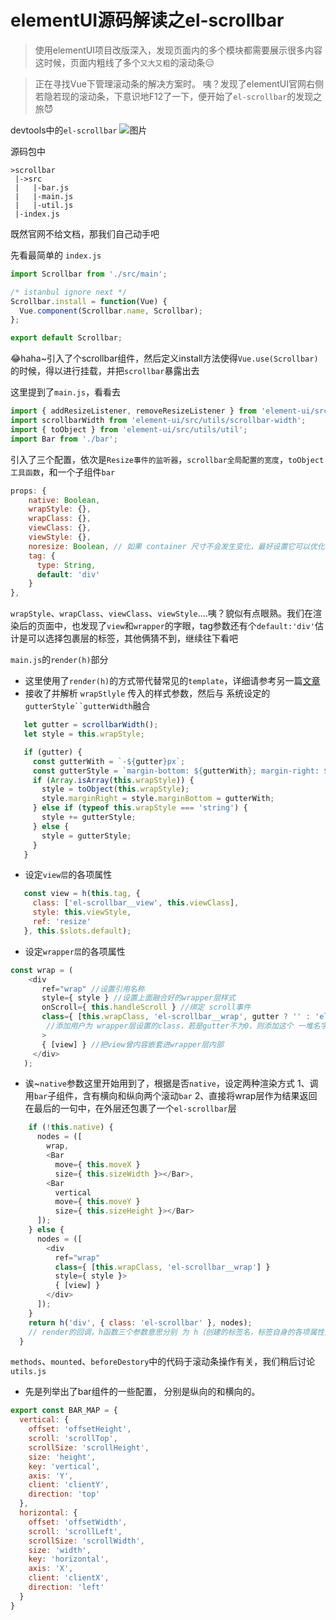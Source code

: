 # elementUI源码解读之el-scrollbar
> 使用elementUI项目改版深入，发现页面内的多个模块都需要展示很多内容
这时候，页面内粗线了多个`又大又粗`的滚动条:expressionless:

>正在寻找Vue下管理滚动条的解决方案时。
咦？发现了elementUI官网右侧若隐若现的滚动条，下意识地F12了一下，便开始了`el-scrollbar`的发现之旅:smiling_imp:

devtools中的`el-scrollbar`
![图片](../blog_assets/scrollbar_console.png)

源码包中
```file
>scrollbar
 |->src
 |   |-bar.js
 |   |-main.js
 |   |-util.js
 |-index.js
```

既然官网不给文档，那我们自己动手吧

先看最简单的 `index.js`
```javascript
import Scrollbar from './src/main';

/* istanbul ignore next */
Scrollbar.install = function(Vue) {
  Vue.component(Scrollbar.name, Scrollbar);
};

export default Scrollbar;
```
:joy:haha~引入了个scrollbar组件，然后定义install方法使得`Vue.use(Scrollbar)`的时候，得以进行挂载，并把`scrollbar`暴露出去

这里提到了`main.js`，看看去
```javascript
import { addResizeListener, removeResizeListener } from 'element-ui/src/utils/resize-event';
import scrollbarWidth from 'element-ui/src/utils/scrollbar-width';
import { toObject } from 'element-ui/src/utils/util';
import Bar from './bar';
```
引入了三个配置，依次是`Resize事件的监听器`，`scrollbar全局配置的宽度`，`toObject工具函数`，和一个子组件`bar`
```js
props: {
    native: Boolean,
    wrapStyle: {},
    wrapClass: {},
    viewClass: {},
    viewStyle: {},
    noresize: Boolean, // 如果 container 尺寸不会发生变化，最好设置它可以优化性能
    tag: {
      type: String,
      default: 'div'
    }
},
```
`wrapStyle`、`wrapClass`、`viewClass`、`viewStyle`....咦？貌似有点眼熟。我们在渲染后的页面中，也发现了`view`和`wrapper`的字眼，tag参数还有个`default:'div'`估计是可以选择包裹层的标签，其他俩猜不到，继续往下看吧

`main.js`的`render(h)`部分
* 这里使用了`render(h)`的方式带代替常见的`template`，详细请参考另一篇[文章](https://cn.vuejs.org/v2/guide/render-function.html)
* 接收了并解析 `wrapStlyle` 传入的样式参数，然后与 系统设定的 `gutterStyle``gutterWidth`融合
 ```js
    let gutter = scrollbarWidth();
    let style = this.wrapStyle;

    if (gutter) {
      const gutterWith = `-${gutter}px`;
      const gutterStyle = `margin-bottom: ${gutterWith}; margin-right: ${gutterWith};`;
      if (Array.isArray(this.wrapStyle)) {
        style = toObject(this.wrapStyle);
        style.marginRight = style.marginBottom = gutterWith;
      } else if (typeof this.wrapStyle === 'string') {
        style += gutterStyle;
      } else {
        style = gutterStyle;
      }
    }
 ```
 * 设定`view层`的各项属性
 ```js
    const view = h(this.tag, {
      class: ['el-scrollbar__view', this.viewClass],
      style: this.viewStyle,
      ref: 'resize'
    }, this.$slots.default);
 ```
  * 设定`wrapper层`的各项属性
 ```js
 const wrap = (
     <div
        ref="wrap" //设置引用名称
        style={ style } //设置上面融合好的wrapper层样式
        onScroll={ this.handleScroll } //绑定 scroll事件
        class={ [this.wrapClass, 'el-scrollbar__wrap', gutter ? '' : 'el-scrollbar__wrap--hidden-default'] }
         //添加用户为 wrapper层设置的class，若是gutter不为0，则添加这个 一堆名字这么长的类，后面再看看
        >
        { [view] } //把view曾内容嵌套进wrapper层内部
      </div>
    );
 ```
 * 诶~`native`参数这里开始用到了，根据是否`native`，设定两种渲染方式
   1、调用`bar`子组件，含有横向和纵向两个滚动`bar`
   2、直接将wrap层作为结果返回
   在最后的一句中，在外层还包裹了一个`el-scrollbar`层
```js
    if (!this.native) {
      nodes = ([
        wrap,
        <Bar
          move={ this.moveX }
          size={ this.sizeWidth }></Bar>,
        <Bar
          vertical
          move={ this.moveY }
          size={ this.sizeHeight }></Bar>
      ]);
    } else {
      nodes = ([
        <div
          ref="wrap"
          class={ [this.wrapClass, 'el-scrollbar__wrap'] }
          style={ style }>
          { [view] }
        </div>
      ]);
    }
    return h('div', { class: 'el-scrollbar' }, nodes);
    // render的回调，h函数三个参数意思分别 为 h（创建的标签名，标签自身的各项属性对象，子组件node数组）
  }
 ```
 `methods`、`mounted`、`beforeDestory`中的代码于滚动条操作有关，我们稍后讨论
`utils.js`
* 先是列举出了bar组件的一些配置， 分别是纵向的和横向的。
```js
export const BAR_MAP = {
  vertical: {
    offset: 'offsetHeight',
    scroll: 'scrollTop',
    scrollSize: 'scrollHeight',
    size: 'height',
    key: 'vertical',
    axis: 'Y',
    client: 'clientY',
    direction: 'top'
  },
  horizontal: {
    offset: 'offsetWidth',
    scroll: 'scrollLeft',
    scrollSize: 'scrollWidth',
    size: 'width',
    key: 'horizontal',
    axis: 'X',
    client: 'clientX',
    direction: 'left'
  }
}

```
